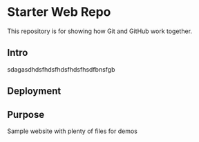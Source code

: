 # Starter Web Repo

This repository is for showing how Git and GitHub work together.

## Intro
sdagasdhdsfhdsfhdsfhdsfhsdfbnsfgb

## Deployment
## Purpose

Sample website with plenty of files for demos

